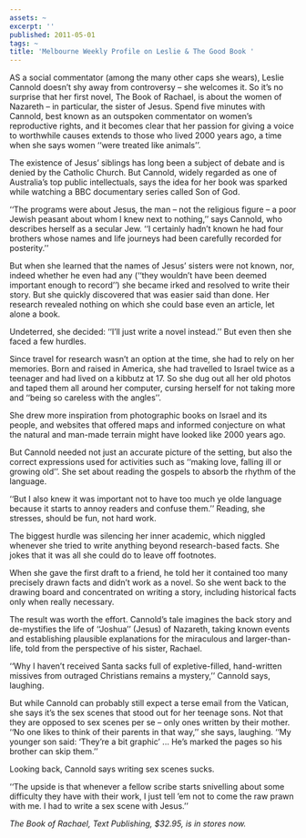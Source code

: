 ```yaml
---
assets: ~
excerpt: ''
published: 2011-05-01
tags: ~
title: 'Melbourne Weekly Profile on Leslie & The Good Book '
---
```

AS a social commentator (among the many other caps she wears), Leslie Cannold doesn’t shy away from controversy – she welcomes it. So it’s no surprise that her first novel, The Book of Rachael, is about the women of Nazareth – in particular, the sister of Jesus.
Spend five minutes with Cannold, best known as an outspoken commentator on women’s reproductive rights, and it becomes clear that her passion for giving a voice to worthwhile causes extends to those who lived 2000 years ago, a time when she says women ‘‘were treated like animals’’.

The existence of Jesus’ siblings has long been a subject of debate and is denied by the Catholic Church. But Cannold, widely regarded as one of Australia’s top public intellectuals, says the idea for her book was sparked while watching a BBC documentary series called Son of God.

‘‘The programs were about Jesus, the man – not the religious figure – a poor Jewish peasant about whom I knew next to nothing,’’ says Cannold, who describes herself as a secular Jew. ‘‘I certainly hadn’t known he had four brothers whose names and life journeys had been carefully recorded for posterity.’’

But when she learned that the names of Jesus’ sisters were not known, nor, indeed whether he even had any (‘‘they wouldn’t have been deemed important enough to record’’) she became irked and resolved to write their story. But she quickly discovered that was easier said than done. Her research revealed nothing on which she could base even an article, let alone a book.

Undeterred, she decided: ‘‘I’ll just write a novel instead.’’ But even then she faced a few hurdles.

Since travel for research wasn’t an option at the time, she had to rely on her memories. Born and raised in America, she had travelled to Israel twice as a teenager and had lived on a kibbutz at 17. So she dug out all her old photos and taped them all around her computer, cursing herself for not taking more and ‘‘being so careless with the angles’’.

She drew more inspiration from photographic books on Israel and its people, and websites that offered maps and informed conjecture on what the natural and man-made terrain might have looked like 2000 years ago.

But Cannold needed not just an accurate picture of the setting, but also the correct expressions used for activities such as ‘‘making love, falling ill or growing old’’. She set about reading the gospels to absorb the rhythm of the language.

‘‘But I also knew it was important not to have too much ye olde language because it starts to annoy readers and confuse them.’’ Reading, she stresses, should be fun, not hard work.

The biggest hurdle was silencing her inner academic, which niggled whenever she tried to write anything beyond research-based facts. She jokes that it was all she could do to leave off footnotes.

When she gave the first draft to a friend, he told her it contained too many precisely drawn facts and didn’t work as a novel. So she went back to the drawing board and concentrated on writing a story, including historical facts only when really necessary.

The result was worth the effort. Cannold’s tale imagines the back story and de-mystifies the life of ‘‘Joshua’’ (Jesus) of Nazareth, taking known events and establishing plausible explanations for the miraculous and larger-than-life, told from the perspective of his sister, Rachael.

‘‘Why I haven’t received Santa sacks full of expletive-filled, hand-written missives from outraged Christians remains a mystery,’’ Cannold says, laughing.

But while Cannold can probably still expect a terse email from the Vatican, she says it’s the sex scenes that stood out for her teenage sons. Not that they are opposed to sex scenes per se – only ones written by their mother. ‘‘No one likes to think of their parents in that way,’’ she says, laughing. ‘‘My younger son said: ‘They’re a bit graphic’ ... He’s marked the pages so his brother can skip them.’’

Looking back, Cannold says writing sex scenes sucks.

‘‘The upside is that whenever a fellow scribe starts snivelling about some difficulty they have with their work, I just tell ’em not to come the raw prawn with me. I had to write a sex scene with Jesus.’’

*The Book of Rachael, Text Publishing, $32.95, is in stores now.*